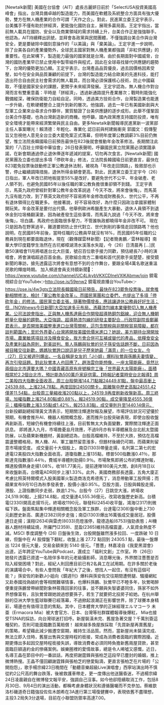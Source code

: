 [Newtalk新聞] 美國在台協會（AIT）處長古麗妍日前於「SelectUSA投資美國高峰會」指出，台灣具備卓越的製造能力，而美國在軟體及系統整合方面具有強大優勢，雙方在無人機產業的合作可謂「天作之合」。對此，民進黨立委王定宇表示，台美攜手不僅有助於拼經濟，更能強化國防自主，展現多贏局面。王定宇指出，當前無人載具在國防、安全以及商業領域的需求持續上升，台美合作正是強強聯手。他認為，AIT持續釋出訊號，並拜會各政黨與民間團體，不僅強調台美合作與台灣安全，更是要破除中國刻意操作的「以美論」與「棄美論」。王定宇進一步說明，除了台美各自的產業優勢外，全球民主國家對無人機產業都強調「非紅供應鏈」的重要性。在此架構下，製造能力最強的國家就是台灣。由於長期面對中國威脅，台灣的國防產業早已禁止使用中製零組件與程式，因此在全球尋找替代供應鏈的趨勢下，台灣的優勢更加凸顯。王定宇表示，台灣產品品質優良，過去因價格因素受壓，如今在安全與品質兼顧的前提下，台灣的製造能力結合歐美的先進科技，能打造出符合自由民主社會需求的無人載具，而台灣必須保護核心技術，防止中國竊取，不僅是國家安全的課題，更關乎未來經濟發展。王定宇認為，無人機合作對台灣而言有雙重意義：平時是「拼經濟」，透過新通路提升產業層次；戰時則能強化戰備縱深，確保防衛能力自給自足。同時，透過美方技術合作，台灣製造業也能進一步升級，在軟硬體整合上提升到新的層次。他強調，過去一年已有美國新創與大型軍工企業來台尋求合作夥伴，實質驗證了台美供應鏈的逐步成形。此舉不僅鞏固台美合作基礎，也為台灣創造新的商機。他呼籲，國內政黨應支持國防投資，唯有安全環境才能帶來經濟繁榮與民主自由。更多Newtalk新聞報導民進黨新一波黨部主任人事案曝光！賴清德：年輕化、專業化 認日前與柯建銘衝突 郭國文：假傳聖旨又忽視他人意見全台立委大罷免案正式落幕，但明年度軍公教調薪3%目前仍無望，惟立法院長韓國瑜日前預告最快在823後就會推動年金改革修法。長期關注此案的「八百壯士捍衛中華協會」26日發表聲明，呼籲國民黨立院黨團必須實踐承諾，在新會期通過停止退休俸逐年遞減的提案，切勿再次食言。[Newtalk新聞] 國民黨團及立委也提出多項「停砍年金」修法，立法院長韓國瑜日前更直言，最快在823罷免投票後啟動修正軍公教退休法制，被視為「年改走回頭路」，銓敘部也示警，停止繼續調降措施，退休所得金額會更高。對此，民進黨立委王定宇今（26）日指出，軍人年改已把地板提至55%是改好，要避免世代不公平、年金破產、老人領不到，也避免民國85年以後任職的軍公教負擔很重卻領不到錢。 王定宇表示，馬英九政府曾經針對軍公教年金改革説過「今天不改，將來會後悔」，而馬英九沒有能力改，到了蔡英文政府好不容易將年金修改成財務長久、世代公平，不再有退休領得比在職更多。 他接著說，好不容易改好，為什麼只因政治拿國家體制開玩笑。年金改革是要付出代價，他舉例歐洲希臘產生大暴動，退休人員領不到退休金到垃圾桶翻漢堡，因為破產發生這些事情，而馬英九說過「今天不改，將來會後悔」，坦白講，馬政府也面臨很多壓力，不管誰執政都曉得年金非改不可。 現在只是因為在野黨過半，難道要把防止世代對立、世代剝削的事情走回頭路嗎？他也說明，在民國85年前後，當時任職的公務員早就沒有18%，而民國85年任職的公務員到現在都要面臨退休，現在（觀傳媒雲林新聞）【記者簡勇鵬／雲林報導】南華大學印度籍學生浩然在古坑鄉樟湖清水溪落水失蹤，今（26）日清晨再 […]民歌50演唱會11月將唱進台北大巨蛋，號召百位歌手接力同歡，預估總長7小時的演唱會，將會演唱超過百首金曲。民歌組合南方二重唱和首代民歌手吳楚楚，接受鏡新聞的專訪，搶先透露這次將會有意想不到的合作舞台，要跟全場4萬名歌迷重溫民歌的輝煌時期。  加入頻道會員支持鏡新聞🩷： https://www.youtube.com/channel/UC4LjkybVKXCDlneVXlKAbmw/join 鏡電視綜合台YouTube👉http://pse.is/59enw2 鏡電視直播台YouTube👉https://pse.is/4w3gts立法院長韓國瑜日前預告，最快在823罷免投票後，就會推動相關修法，檢討「軍公教年金改革」。而國民黨團和立委們，也提出了多項「停砍年金」的修法。國民黨立委主張，隨著物價增長，應該讓退休公務員好好生活；但...[NOWnews今日新聞]大亞加速多元布局，憑藉漆包線本業優勢切入無人機產業。公司法說會指出，正與無人機馬達廠合作開發超導熱銅包鋁線，迎合無人機朝輕量化發展的趨勢。大亞強調，超導熱漆包線的研發主要配合...行政院副院長鄭麗君表示，是否開放美國整車進口台灣零關稅，這包含關稅與非關稅貿易障礙，都在談判範圍內；至於外界憂心台灣將開放美國低價米進口？她說，美方期待台灣開放市場，農業敏感項目涉及糧食安全，我方會合併可互補或替代的產品，依糧食安全及產業利益為原則，對美談判。藝人孫鵬與狄鶯的兒子孫安佐話題不斷，日前因為被目睹交往新歡，媽媽狄鶯誇口說這是兒子歷來她最「滿意」的一位女友。今（27）日又被週刊爆出，一名自稱是女友的「J小姐」爆料狄鶯與孫鵬夫妻情變，再次引發話題。對此狄鶯本人也回應了。趙浩雲你能想像，一座太陽能廠，竟然比兩個台北市還要大嗎？中國青藏高原有座號稱完工後「世界最大太陽能廠」，面積相當於2.2個台北市，預計能為500萬戶家庭供電。【時報記者葉時安台北報導】周二美股四大指數全面收高，周三台股開漲144.71點報24449.81點，盤中最高衝上24539.88、上漲234.78點，再度回到24500關卡，距離盤中歷史高點24551.42僅差11.54點，台股周三量縮收漲200點以上，24519.9再度刷新收盤新高。周三終場，加權指數上漲214.80點或0.88%，報24519.90點，成交量降至4555.36億元；櫃檯指數上漲3.55點或1.42%，報253.83點，成交量則升至1440.14億元。 台新投顧副總經理黃文清表示，短期關注輝達財報及展望，市場評估狀況可望優於預期，有機會推升AI、機器人相關概念股，進而推升台股突破表現，即使台股收盤再創新高，短線仍有機會持續往上漲，目前暫無太大負面變數，實際關注輝達正面訊息。 即將進入九月，市場擔憂韭月效應，不過9月亦有半導體展及台北航太暨國防展，以及蘋果新機題材，黃副總認為，台股高檔維持，不至於大跌，預估在高檔震盪整體格局，無人機、AI、軍工雖然留意漲多，但題材後續仍可期，而蘋果則留意市場接受度。 成交量前十大個股上，南亞(1303)帶量走揚，名列第二第七的宏達電(2美股四大指數全面收高，道瓊指數上漲135點，標普500指數漲0.41％，那斯達克指數漲0.44％，費城半導體則勁揚0.9％。市場聚焦即將公布的輝達財報，輝達股價熱身走揚1.08%，收181.77美元，提前達陣180美元大關，創8月18日以來收盤新高，台積電ADR同步上漲1.33%。此外，美國商務部長透露，五角大廈正考慮比照英特爾模式入股美國軍火製造商洛克希德馬丁，消息帶動軍工股齊揚；而蘋果宣布9月10日為秋季發表會，股價小漲0.95%。亞股方面，日股與韓股走揚，港股、上證指數同步走弱，跌逾1.2％。台股今（27）日跳空大漲，終場收24,519.90點，上揚214.8點，成交量達4,555.36億元，改寫收盤歷史新高。台積電(2330)開高走揚15元，終場收1190元，聯發科(2454)收平盤，鴻海(2317)則微幅下跌。盤面焦點集中輝達相關概念股及軍工族群，台達電(2308)盤中衝上730元創歷史新高、廣達(2382)同步走強；南亞(1303)爆出16萬張成交量居冠，股價連日走揚；漢翔(2634)與雷虎(8033)亮燈漲停，龍德造船(6753)強勁表態；AI機器人題材持續延燒，所羅門(2359)、昆盈(2365)維持高檔震盪，人氣資金熱度不減。MSCI 季度調整今 (26) 日盤後生效，台股開盤雖然漲多拉回、一度跌破 10 日線，但盤中在 AI 股撐盤下翻紅，收盤上漲 27.72 點回到 24305.1 點，最後一盤爆出 1224 億元大量，交易金額來到 5140 億元。「薔薔」林嘉凌自《我愛黑澀會》出道，近年跨足YouTube與Podcast，還成立「福利文創」工作室。昨（26日）她發片透露已資遣一名陪伴多年的元老級攝影師，消息曝光後，外界關注薔薔是否陷入經營困境？對此，經紀人則回應目前已有2名員工在試用期。在許多關於老後的演講場合中，有些人會問我「年紀大了之後，想找人一起住，有沒有這個可能？」孫安佐的新歡J小姐向《鏡週刊》爆料與孫安佐交往期間遭劈腿、騷擾網紅又赴泰國找偽娘約會等相關難堪情事，也爆料孫鵬、狄鶯早已不睦多年，狄鶯喝醉便重提孫鵬曾帶緋聞對象林筱薇回家的往事，並不願與失智婆婆同住，孫家不如外界想像富有，且狄鶯曾跟她說過想要孫子，若生了就要把北投房子給她。在杭州舉辦的亞洲大學生籃球聯賽已經落幕，不過掀起浪潮正在影響世界，除了球賽本身精彩，場邊也有值得注意的焦點。其中，日本體育大學的正妹經理エルマコーラ 未亜（Ermacora Mia）被大會官方、日本、台灣等社群媒體報導後爆紅， Mia也接受TSNA的採訪，向台灣球迷打招呼。新屋裝潢未完、舊屋急著交屋？千萬別簽這種契約，否則可能面臨數百萬賠償！
越來越多換屋族採取「先買新屋再賣舊屋」的策略，希望藉此減少搬遷空窗期，維持生活品質。然而，當新屋尚未裝潢完成、無法立即入住時，舊屋出售與交屋時程的銜接，常成為消費者面臨的實際困擾。近期更傳出多起因交屋時程銜接失誤，導致消費者必須同時負擔新舊兩屋貸款，甚至面臨巨額違約金的慘痛案例。娛樂圈裡的愛情故事，總是令人唏噓又感慨，近日，名導王晶在節目中的一番談話，再度把謝霆鋒與張柏芝這段早已塵封的婚姻，推上微博熱搜。王晶不僅回顧謝霆鋒與張柏芝的戀愛點滴，更直言張柏芝在片場的「公開抱怨」，歌手楊宗緯23日晚間在「動聽音樂超級Live演唱會」西寧站演出時不慎從約2公尺高的舞台跌落，後被救護車帶走，更一度傳出他送醫昏迷，不過楊宗緯24日凌晨親自在微博發文報平安，強調自己沒事。如今他卻陸續取消工作，包括8月30日、9月4日的演出活動，都稱考慮身體狀況和遵循醫囑而不克參加。蔡維歆洛杉磯道奇日籍強投佐佐木朗希在3A進行第三場復健賽中，表現依舊不盡理想，主投3.2局失3分退場，目前在小聯盟防禦率高達7.00。
